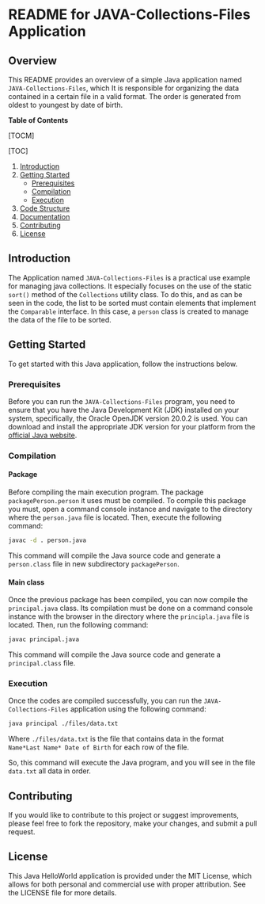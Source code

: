 # README for JAVA-Collections-Files Application

## Overview

This README provides an overview of a simple Java application named `JAVA-Collections-Files`, which It is responsible for organizing the data contained in a certain file in a valid format. The order is generated from oldest to youngest by date of birth.

**Table of Contents**

[TOCM]

[TOC]

1. [Introduction](#introduction)
2. [Getting Started](#getting-started)
   - [Prerequisites](#prerequisites)
   - [Compilation](#compilation)
   - [Execution](#execution)
3. [Code Structure](#code-structure)
4. [Documentation](#documentation)
5. [Contributing](#contributing)
6. [License](#license)

## Introduction

The Application named `JAVA-Collections-Files` is a practical use example for managing java collections. It especially focuses on the use of the static `sort()` method of the `Collections` utility class. To do this, and as can be seen in the code, the list to be sorted must contain elements that implement the `Comparable` interface. In this case, a `person` class is created to manage the data of the file to be sorted.

## Getting Started

To get started with this Java application, follow the instructions below.

### Prerequisites

Before you can run the `JAVA-Collections-Files` program, you need to ensure that you have the Java Development Kit (JDK)  installed on your system, specifically, the Oracle OpenJDK version 20.0.2 is used. You can download and install the appropriate JDK version for your platform from the [official Java website](https://www.oracle.com/java/).

### Compilation

#### Package

Before compiling the main execution program. The package `packagePerson.person` it uses must be compiled. To compile this package you must, open a command console instance and navigate to the directory where the `person.java` file is located. Then, execute the following command:

```bash
javac -d . person.java
```

This command will compile the Java source code and generate a `person.class` file in new subdirectory `packagePerson`.

#### Main class

Once the previous package has been compiled, you can now compile the `principal.java` class. Its compilation must be done on a command console instance with the browser in the directory where the `principla.java` file is located. Then, run the following command:

```bash
javac principal.java
```

This command will compile the Java source code and generate a `principal.class` file.

### Execution

Once the codes are compiled successfully, you can run the `JAVA-Collections-Files` application using the following command:

```bash
java principal ./files/data.txt
```

Where `./files/data.txt` is the file that contains data in the format `Name*Last Name* Date of Birth` for each row of the file.

So, this command will execute the Java program, and you will see in the file `data.txt` all data in order.

##  Contributing
If you would like to contribute to this project or suggest improvements, please feel free to fork the repository, make your changes, and submit a pull request.

## License
This Java HelloWorld application is provided under the MIT License, which allows for both personal and commercial use with proper attribution. See the LICENSE file for more details.

